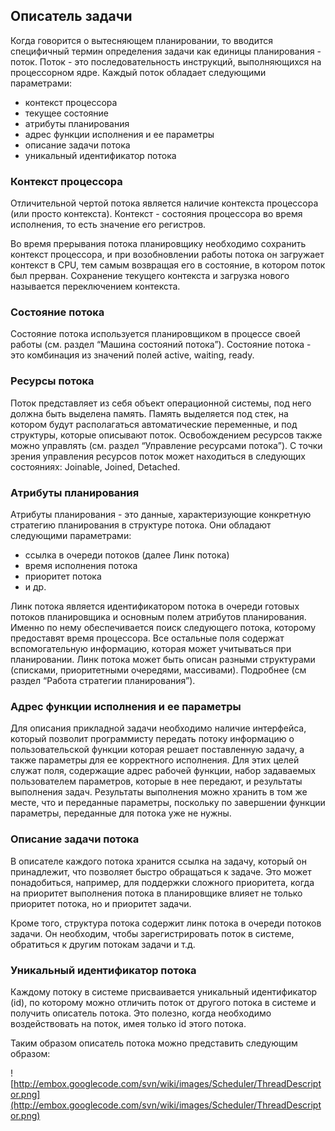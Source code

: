 ## Описатель задачи ##
Когда говорится о вытесняющем планировании, то вводится специфичный термин определения задачи как единицы планирования - поток. Поток - это последовательность инструкций, выполняющихся на процессорном ядре.
Каждый поток обладает следующими параметрами:
  * контекст процессора
  * текущее состояние
  * атрибуты планирования
  * адрес функции исполнения и ее параметры
  * описание задачи потока
  * уникальный идентификатор потока

### Контекст процессора ###
Отличительной чертой потока является наличие контекста процессора (или просто контекста). Контекст - состояния  процессора во время исполнения, то есть значение его регистров.

Во время прерывания потока планировщику необходимо сохранить контекст процессора, и при возобновлении работы потока он загружает контекст в CPU, тем самым возвращая его в состояние, в котором поток был прерван. Сохранение текущего контекста и загрузка нового называется переключением контекста.

### Состояние потока ###
Состояние потока используется планировщиком в процессе своей работы (см. раздел “Машина состояний потока”). Состояние потока - это комбинация из значений полей active, waiting, ready.

### Ресурсы потока ###
Поток представляет из себя объект операционной системы, под него должна быть выделена память. Память выделяется под стек, на котором будут располагаться автоматические переменные, и под структуры, которые описывают поток. Освобождением ресурсов также можно управлять (см. раздел “Управление ресурсами потока”). С точки зрения управления ресурсов поток может находиться  в следующих состояниях: Joinable, Joined, Detached.

### Атрибуты планирования ###
Атрибуты планирования - это данные, характеризующие конкретную стратегию планирования в структуре потока. Они обладают следующими параметрами:
  * ссылка в очереди потоков (далее Линк потока)
  * время исполнения потока
  * приоритет потока
  * и др.

Линк потока является идентификатором потока в очереди готовых потоков планировщика и основным полем атрибутов планирования. Именно по нему обеспечивается поиск следующего потока, которому предоставят время процессора. Все остальные поля содержат вспомогательную информацию, которая может учитываться при планировании. Линк потока может быть описан разными структурами (списками, приоритетными очередями, массивами). Подробнее (см раздел “Работа стратегии планирования”).

### Адрес функции исполнения и ее параметры ###
Для описания прикладной задачи необходимо наличие интерфейса, который позволит программисту передать потоку информацию о пользовательской функции которая решает поставленную задачу, а также параметры для ее корректного исполнения. Для этих целей служат поля, содержащие адрес рабочей функции, набор задаваемых пользователем параметров, которые в нее передают, и результаты выполнения задач. Результаты выполнения можно хранить в том же месте, что и переданные параметры, поскольку по завершении функции параметры, переданные для потока уже не нужны.

### Описание задачи потока ###
В описателе каждого потока хранится ссылка на задачу, который он принадлежит, что позволяет быстро обращаться к задаче. Это может понадобиться, например, для поддержки сложного приоритета, когда на приоритет выполнения потока в планировщике влияет не только приоритет потока, но и приоритет задачи.

Кроме того, структура потока содержит линк потока в очереди потоков задачи. Он необходим, чтобы зарегистрировать поток в системе, обратиться к другим потокам задачи и т.д.

### Уникальный идентификатор потока ###
Каждому потоку в системе присваивается уникальный идентификатор (id), по которому можно отличить поток от другого потока в системе и получить описатель потока. Это полезно, когда необходимо воздействовать на поток, имея только id этого потока.

Таким образом описатель потока можно представить следующим образом:

![http://embox.googlecode.com/svn/wiki/images/Scheduler/ThreadDescriptor.png](http://embox.googlecode.com/svn/wiki/images/Scheduler/ThreadDescriptor.png)